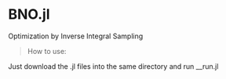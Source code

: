 # BNO.jl
Optimization by Inverse Integral Sampling

>How to use:

Just download the .jl files into the same directory and run __run.jl
